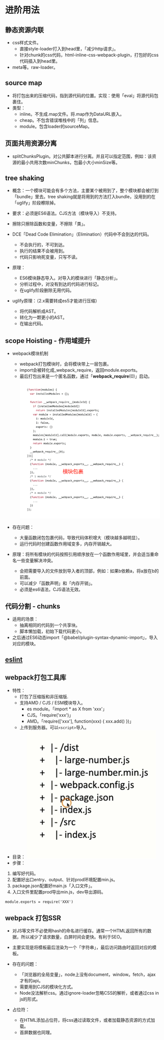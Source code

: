 # 进阶用法

## 静态资源内联
- css样式文件。
  - 直接style-loader打入到head里，「减少http请求」。
  - 针对chunk的css代码，html-inline-css-webpack-plugin，打包好的css代码插入到head里。
- meta等。raw-loader。

## source map
- 将打包出来的压缩代码，指到源代码的位置。实现：使用「eval」将源代码包裹住。
- 类型：
  - inline。不生成.map文件。将.map作为DataURL嵌入。
  - cheap。不包含错误堆栈中的「列」信息。
  - module。包含loader的sourceMap。

## 页面共用资源分离
- splitChunksPlugin。对公共脚本进行分离。并且可以指定范围，例如：该资源的最小共用次数minChunks，包最小大小minSize等。

## tree shaking
- 概念：一个模块可能会有多个方法，主要某个被用到了，整个模块都会被打到「bundle」里去。tree shaking就是将用到的方法打入bundle，没用到的在「uglify」阶段檫除掉。
- 要求：必须是ES6语法。CJS方法（模块导入）不支持。
- 擦除只擦除函数和变量，不擦除「类」。

- DCE「Dead Code Elimination」（Elimination）代码中不会到达的代码。
  - 不会执行的，不可到达。
  - 执行的结果不会被用到。
  - 代码只影响死变量，只写不读。

- 原理：
  - ES6模块静态导入。对导入的模块进行「静态分析」。
  - 分析过程中，对没有到达的代码进行标记。
  - 在uglify阶段删除无用代码。

- uglify原理：（2.x需要转成es5才能进行压缩）
  - 将代码解析成AST。
  - 转化为一颗更小的AST。
  - 在输出代码。

## scope Hoisting - 作用域提升
- webpack模块机制
  - webpack打包模块时，会将模块带上一层包裹。
  - import会被转化成_webpack_require，返回module.exports。
  - 最后打包出来是一个匿名函数，通过「__webpack_require__(0)」启动。
  ![](/image/ada29fefcc7e39a5f7a33bfa88cfcfc.png)

- 存在问题：
  - 大量函数闭包包裹代码，导致代码体积增大（模块越多越明显）。
  - 运行代码时创建函数作用域变多，内存开销越大。

- 原理：将所有模块的代码按照引用顺序放在一个函数作用域里，并会适当重命名一些变量解决冲突。
  - 会把需要导入的文件放到导入者的顶部，例如：如果b依赖a，将a放在b的前面。
  - 可以减少「函数声明」和「内存开销」。
  - 必须是es6语法，CJS语法无效。

## 代码分割 - chunks
- 适用的场景：
  - 抽离相同的代码到一个共享块。
  - 脚本懒加载，初始下载代码更小。
- 之后通过ES6动态import「@babel/plugin-syntax-dynamic-import」，导入对应的模块。

## [eslint](./project/eslint.md)

## webpack打包工具库
- 特性：
  - 打包了压缩版和非压缩版.
  - 支持AMD / CJS / ESM模块导入。
    - es module。「import * as X from 'xxx'」
    - CJS。「require('xxx')」
    - AMD。「require(['xxx'], function(xxx) { xxx.add() })」
  - 上传到服务器。可以```<script>```导入。
- 目录：
  ![](/image/dbd724065a6a4c3617328dee9b5d0b0.png)
- 步骤：
1. 编写好代码。
2. 配置好出口entry、output、针对prod环境配置min.js。
3. package.json配置好main.js「入口文件」。
4. 入口文件里配置prod导出min.js，dev导出源码。
```JS
module.exports = require('XXX')
```

## webpack 打包SSR
- 对JS等文件不必使用hash的命名进行缓存。通常一个HTML返回所有的数据，所以减少了请求数量，白屏时间会更快。有利于SEO。
- 主要实现是将模板最后渲染为一个「字符串」，最后访问路由时返回对应的模板。
- 存在的问题：
  - 「浏览器的全局变量」，node上没有document，window。fetch，ajax才有的api。
  - 需要用到CJS的模块化方式。
  - Node没法解析css。通过ignore-loader忽略CSS的解析，或者通过css in js的形式。

- 占位符：
  - 在HTML添加占位符，将css通过读取文件，或者加载静态资源的方式加载。
  - 首屏数据也同理。

